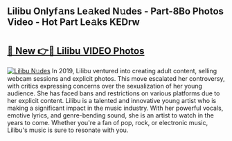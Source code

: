 ## Lilibu Onlyf𝚊ns Le𝚊ked N𝚞des - Part-8Bo Photos Video - Hot Part Le𝚊ks KEDrw

# <h2><a href="http://ab20065.deff.icu/?id=Lilibu">🔗 New 👉🔴 Lilibu VIDEO Photos</a></h2>

[![Lilibu N𝚞des](https://i.imgur.com/rIISA9y.gif)](http://ab20065.deff.icu/?id=Lilibu)
In 2019, Lilibu ventured into creating adult content, selling webcam sessions and explicit photos. This move escalated her controversy, with critics expressing concerns over the sexualization of her young audience. She has faced bans and restrictions on various platforms due to her explicit content. Lilibu is a talented and innovative young artist who is making a significant impact in the music industry. With her powerful vocals, emotive lyrics, and genre-bending sound, she is an artist to watch in the years to come. Whether you're a fan of pop, rock, or electronic music, Lilibu's music is sure to resonate with you.
